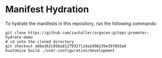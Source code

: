 # Manifest Hydration

To hydrate the manifests in this repository, run the following commands:

```shell
git clone https://github.com/zachaller/argocon-gitops-promoter-hydrate-demo
# cd into the cloned directory
git checkout a68a362c056a81279327114a2d98239e397893a6
kustomize build ./user-configuration/development
```
